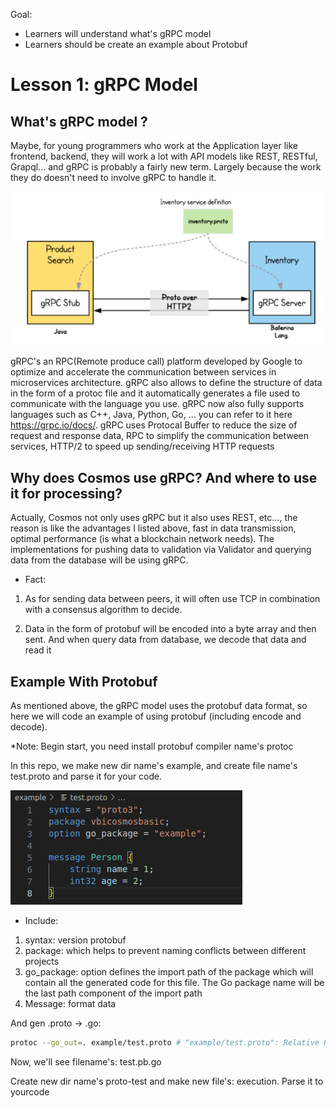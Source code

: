 Goal: 
* Learners will understand what's gRPC model
* Learners should be create an example about Protobuf

# Lesson 1: gRPC Model

## What's gRPC model ?

Maybe, for young programmers who work at the Application layer like frontend, backend, they will work a lot with API models like REST, RESTful, Grapql... and gRPC is probably a fairly new term. Largely because the work they do doesn't need to involve gRPC to handle it.

![result](images/grpc.png)

gRPC's an RPC(Remote produce call) platform developed by Google to optimize and accelerate the communication between services in microservices architecture. gRPC also allows to define the structure of data in the form of a protoc file and it automatically generates a file used to communicate with the language you use. gRPC now also fully supports languages such as C++, Java, Python, Go, ... you can refer to it here https://grpc.io/docs/. gRPC uses Protocal Buffer to reduce the size of request and response data, RPC to simplify the communication between services, HTTP/2 to speed up sending/receiving HTTP requests

## Why does Cosmos use gRPC? And where to use it for processing?

Actually, Cosmos not only uses gRPC but it also uses REST, etc..., the reason is like the advantages I listed above, fast in data transmission, optimal performance (is what a blockchain network needs). The implementations for pushing data to validation via Validator and querying data from the database will be using gRPC. 

* Fact: 
1. As for sending data between peers, it will often use TCP in combination with a consensus algorithm to decide.

2. Data in the form of protobuf will be encoded into a byte array and then sent. And when query data from database, we decode that data and read it

## Example With Protobuf

As mentioned above, the gRPC model uses the protobuf data format, so here we will code an example of using protobuf (including encode and decode).

*Note: Begin start, you need install protobuf compiler name's protoc

In this repo, we make new dir name's example, and create file name's test.proto and parse it for your code.

![result](images/test_proto.png)

* Include:
1. syntax: version protobuf
2. package: which helps to prevent naming conflicts between different projects
3. go_package: option defines the import path of the package which will contain all the generated code for this file. The Go package name will be the last path component of the import path
4. Message: format data 

And gen .proto -> .go:

```bash
protoc --go_out=. example/test.proto # "example/test.proto": Relative Path
```

Now, we'll see filename's: test.pb.go 

Create new dir name's proto-test and make new file's: execution. Parse it to yourcode








